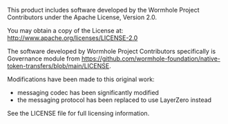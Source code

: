 This product includes software developed by the Wormhole Project Contributors
under the Apache License, Version 2.0.

You may obtain a copy of the License at:
    http://www.apache.org/licenses/LICENSE-2.0

The software developed by Wormhole Project Contributors specifically is Governance module from https://github.com/wormhole-foundation/native-token-transfers/blob/main/LICENSE.

Modifications have been made to this original work:
- messaging codec has been significantly modified
- the messaging protocol has been replaced to use LayerZero instead

See the LICENSE file for full licensing information.